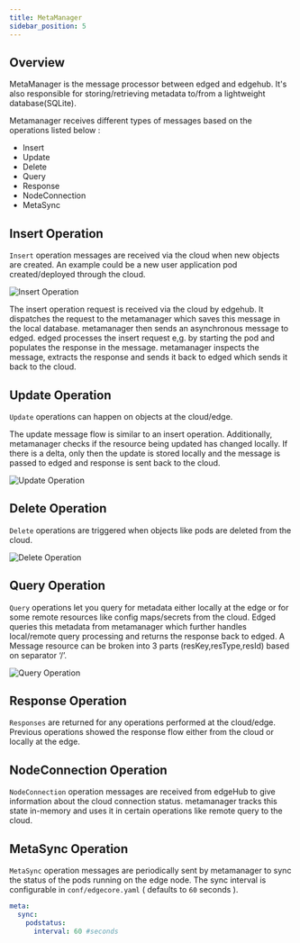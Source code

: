 ```yaml
---
title: MetaManager
sidebar_position: 5
---
```

## Overview
MetaManager is the message processor between edged and edgehub.
It's also responsible for storing/retrieving metadata to/from a lightweight database(SQLite).

Metamanager receives different types of messages based on the operations listed below :
  - Insert
  - Update
  - Delete
  - Query
  - Response
  - NodeConnection
  - MetaSync

## Insert Operation
`Insert` operation messages are received via the cloud when new objects are created.
An example could be a new user application pod created/deployed through the cloud.

![Insert Operation](/img/metamanager/meta-insert.png)

The insert operation request is received via the cloud by edgehub. It dispatches the
request to the metamanager which saves this message in the local database.
metamanager then sends an asynchronous message to edged. edged processes the insert request e,g.
by starting the pod and populates the response in the message.
metamanager inspects the message, extracts the response and sends it back to edged
which sends it back to the cloud.

## Update Operation
`Update` operations can happen on objects at the cloud/edge.

The update message flow is similar to an insert operation. Additionally, metamanager checks if the resource being updated has changed locally.
If there is a delta, only then the update is stored locally and the message is
passed to edged and response is sent back to the cloud.

![Update Operation](/img/metamanager/meta-update.png)

## Delete Operation
`Delete` operations are triggered when objects like pods are deleted from the
cloud.

![Delete Operation](/img/metamanager/meta-delete.png)

## Query Operation
`Query` operations let you query for metadata either locally at the edge or for some remote resources like config maps/secrets from the cloud. Edged queries this
metadata from metamanager which further handles local/remote query processing and
returns the response back to edged. A Message resource can be broken into 3 parts
(resKey,resType,resId) based on separator ‘/’.

![Query Operation](/img/metamanager/meta-query.png)

## Response Operation
`Responses` are returned for any operations performed at the cloud/edge. Previous operations
showed the response flow either from the cloud or locally at the edge.

## NodeConnection Operation
`NodeConnection` operation messages are received from edgeHub to give information about the cloud connection status. metamanager tracks this state in-memory and uses it in certain operations
like remote query to the cloud.

## MetaSync Operation
`MetaSync` operation messages are periodically sent by metamanager to sync the status of the
pods running on the edge node. The sync interval is configurable in `conf/edgecore.yaml`
( defaults to `60` seconds ).

```yaml
meta:
  sync:
    podstatus:
      interval: 60 #seconds
```
